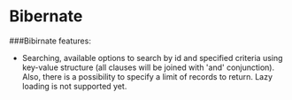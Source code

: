 # Bibernate 

###Bibirnate features:
* Searching, available options to search by id and specified 
criteria using key-value structure (all clauses will be joined 
with 'and' conjunction). Also, there is a possibility to specify 
a limit of records to return. Lazy loading is not supported yet.
